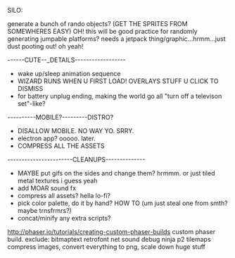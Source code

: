 


SILO:

generate a bunch of rando objects? (GET THE SPRITES FROM SOMEWHERES EASY)
OH! this will be good practice for randomly generating jumpable platforms?
needs a jetpack thing/graphic...hrmm...just dust pooting out! oh yeah!




------CUTE--_DETAILS------------------
- wake up/sleep animation sequence
- WIZARD RUNS WHEN U FIRST LOAD! OVERLAYS STUFF U CLICK TO DISMISS
- for battery unplug ending, making the world go all "turn off a televison set"-like?

----------MOBILE?---------DISTRO?
- DISALLOW MOBILE. NO WAY YO. SRRY.
- electron app? ooooo. later.
- COMPRESS ALL THE ASSETS


-----------------------CLEANUPS--------------
- MAYBE put gifs on the sides and change them? hrmmm. or just tiled metal textures i guess yeah
- add MOAR sound fx
- compress all assets? hella lo-fi?
- pick color palette, do it by hand? HOW TO (um just steal one from smth? maybe trnsfrmrs?)
- concat/minify any extra scripts?





http://phaser.io/tutorials/creating-custom-phaser-builds
custom phaser build. exclude: 
bitmaptext retrofont net sound debug ninja p2 tilemaps
compress images, convert everything to png, scale down huge stuff